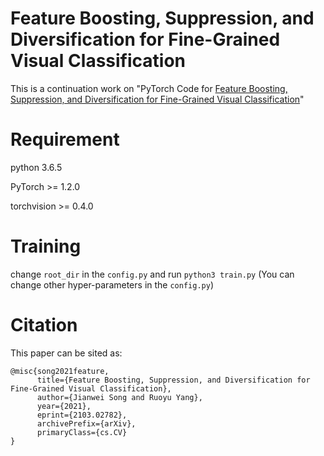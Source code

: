 #  Feature Boosting, Suppression, and Diversification for Fine-Grained Visual Classification

This is a continuation work on "PyTorch Code for [Feature Boosting, Suppression, and Diversification for Fine-Grained Visual Classification](https://arxiv.org/abs/2103.02782v1)"


# Requirement

python 3.6.5

PyTorch >= 1.2.0

torchvision >= 0.4.0

# Training

change ``root_dir`` in the ``config.py`` and run ``python3 train.py``
(You can change other hyper-parameters in the ``config.py``)

# Citation

This paper can be sited as:
```
@misc{song2021feature,
      title={Feature Boosting, Suppression, and Diversification for Fine-Grained Visual Classification}, 
      author={Jianwei Song and Ruoyu Yang},
      year={2021},
      eprint={2103.02782},
      archivePrefix={arXiv},
      primaryClass={cs.CV}
}

```
